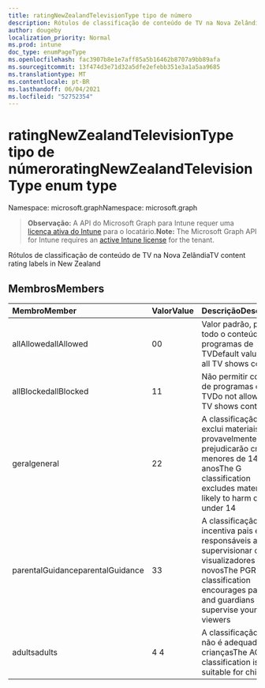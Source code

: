 ```yaml
---
title: ratingNewZealandTelevisionType tipo de número
description: Rótulos de classificação de conteúdo de TV na Nova Zelândia
author: dougeby
localization_priority: Normal
ms.prod: intune
doc_type: enumPageType
ms.openlocfilehash: fac3907b8e1e7aff85a5b16462b8707a9bb89afa
ms.sourcegitcommit: 13f474d3e71d32a5dfe2efebb351e3a1a5aa9685
ms.translationtype: MT
ms.contentlocale: pt-BR
ms.lasthandoff: 06/04/2021
ms.locfileid: "52752354"
---
```

# <a name="ratingnewzealandtelevisiontype-enum-type"></a><span data-ttu-id="ef22f-103">ratingNewZealandTelevisionType tipo de número</span><span class="sxs-lookup"><span data-stu-id="ef22f-103">ratingNewZealandTelevisionType enum type</span></span>

<span data-ttu-id="ef22f-104">Namespace: microsoft.graph</span><span class="sxs-lookup"><span data-stu-id="ef22f-104">Namespace: microsoft.graph</span></span>

> <span data-ttu-id="ef22f-105">**Observação:** A API do Microsoft Graph para Intune requer uma [licença ativa do Intune](https://go.microsoft.com/fwlink/?linkid=839381) para o locatário.</span><span class="sxs-lookup"><span data-stu-id="ef22f-105">**Note:** The Microsoft Graph API for Intune requires an [active Intune license](https://go.microsoft.com/fwlink/?linkid=839381) for the tenant.</span></span>

<span data-ttu-id="ef22f-106">Rótulos de classificação de conteúdo de TV na Nova Zelândia</span><span class="sxs-lookup"><span data-stu-id="ef22f-106">TV content rating labels in New Zealand</span></span>

## <a name="members"></a><span data-ttu-id="ef22f-107">Membros</span><span class="sxs-lookup"><span data-stu-id="ef22f-107">Members</span></span>
|<span data-ttu-id="ef22f-108">Membro</span><span class="sxs-lookup"><span data-stu-id="ef22f-108">Member</span></span>|<span data-ttu-id="ef22f-109">Valor</span><span class="sxs-lookup"><span data-stu-id="ef22f-109">Value</span></span>|<span data-ttu-id="ef22f-110">Descrição</span><span class="sxs-lookup"><span data-stu-id="ef22f-110">Description</span></span>|
|:---|:---|:---|
|<span data-ttu-id="ef22f-111">allAllowed</span><span class="sxs-lookup"><span data-stu-id="ef22f-111">allAllowed</span></span>|<span data-ttu-id="ef22f-112">0</span><span class="sxs-lookup"><span data-stu-id="ef22f-112">0</span></span>|<span data-ttu-id="ef22f-113">Valor padrão, permitir todo o conteúdo de programas de TV</span><span class="sxs-lookup"><span data-stu-id="ef22f-113">Default value, allow all TV shows content</span></span>|
|<span data-ttu-id="ef22f-114">allBlocked</span><span class="sxs-lookup"><span data-stu-id="ef22f-114">allBlocked</span></span>|<span data-ttu-id="ef22f-115">1</span><span class="sxs-lookup"><span data-stu-id="ef22f-115">1</span></span>|<span data-ttu-id="ef22f-116">Não permitir conteúdo de programas de TV</span><span class="sxs-lookup"><span data-stu-id="ef22f-116">Do not allow any TV shows content</span></span>|
|<span data-ttu-id="ef22f-117">geral</span><span class="sxs-lookup"><span data-stu-id="ef22f-117">general</span></span>|<span data-ttu-id="ef22f-118">2</span><span class="sxs-lookup"><span data-stu-id="ef22f-118">2</span></span>|<span data-ttu-id="ef22f-119">A classificação G exclui materiais que provavelmente prejudicarão crianças menores de 14 anos</span><span class="sxs-lookup"><span data-stu-id="ef22f-119">The G classification excludes materials likely to harm children under 14</span></span>|
|<span data-ttu-id="ef22f-120">parentalGuidance</span><span class="sxs-lookup"><span data-stu-id="ef22f-120">parentalGuidance</span></span>|<span data-ttu-id="ef22f-121">3</span><span class="sxs-lookup"><span data-stu-id="ef22f-121">3</span></span>|<span data-ttu-id="ef22f-122">A classificação pgr incentiva pais e responsáveis a supervisionar os visualizadores mais novos</span><span class="sxs-lookup"><span data-stu-id="ef22f-122">The PGR classification encourages parents and guardians to supervise younger viewers</span></span>|
|<span data-ttu-id="ef22f-123">adults</span><span class="sxs-lookup"><span data-stu-id="ef22f-123">adults</span></span>|<span data-ttu-id="ef22f-124">4 </span><span class="sxs-lookup"><span data-stu-id="ef22f-124">4</span></span>|<span data-ttu-id="ef22f-125">A classificação AO não é adequada para crianças</span><span class="sxs-lookup"><span data-stu-id="ef22f-125">The AO classification is not suitable for children</span></span>|




